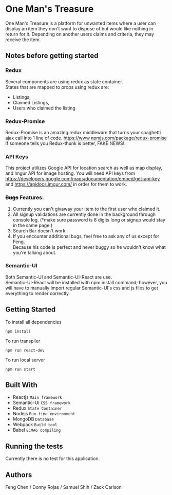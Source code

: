 # One Man's Treasure
One Man's Treasure is a platform for unwanted items where a user can display an item they don't want to dispose of but would like nothing in return for it. Depending on another users claims and criteria, they may receive the item.

## Notes before getting started
### Redux
  Several components are using redux as state container.  
  States that are mapped to props using redux are:
  * Listings, 
  * Claimed Listings,
  * Users who claimed the listing

### Redux-Promise
  Redux-Promise is an amazing redux middleware that turns your spaghetti ajax call into 1 line of code.  https://www.npmjs.com/package/redux-promise
  If someone tells you Redux-thunk is better, FAKE NEWS!.

### API Keys
This project utilizes Google API for location search as well as map display, 
and Imgur API for image hosting.  You will need API keys from
https://developers.google.com/maps/documentation/embed/get-api-key
and https://apidocs.imgur.com/ in order for them to work.

### ~~Bugs~~ Features:
  1. Currently you can't givaway your item to the first user who claimed it.
  2. All signup validations are currently done in the background through console log. (*make sure password is 8 digits long or signup would stay in the same page.)
  3. Search Bar doesn't work.
  4. If you encounter additional bugs, feel free to ask any of us except for Feng.  
  Because his code is perfect and never buggy so he wouldn't know what you're talking about.

### Semantic-UI
Both Semantic-UI and Semantic-UI-React are use.  
Semantic-UI-React will be installed with npm install command; however,
you will have to manually import regular Semantic-UI's css and js files
to get everything to render correctly.

## Getting Started
To install all dependencies
```
npm install
```

To run transpiler
```
npm run react-dev
```

To run local server
```
npm run start
```

## Built With
* Reactjs `Main framework`
* Semantic-UI `CSS framework`
* Redux `State Container`
* Nodejs `Run-time environment` 
* MongoDB `Database`
* Webpack `Build tool`
* Babel `ECMA6 compiling`

## Running the tests
Currently there is no test for this application.

## Authors
Feng Chen / 
Donny Rojas / 
Samuel Shih / 
Zack Carlson
